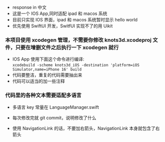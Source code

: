- response in 中文
- 这是一个 IOS App,同时适配 ipad 和 macos 系统
- 目前只实现 IOS 界面，ipad 和 macos 系统暂时显示 hello world
- 优先使用 SwiftUI 开发，SwitfUI 实现不了的用 Uikit

### 本项目使用 xcodegen 管理，不需要你修改 knots3d.xcodeproj 文件，只要在增删文件之后执行一下 xcodegen 就行

- IOS App 使用下面这个命令进行编译: <br>
  `xcodebuild -scheme knots3d_iOS -destination 'platform=iOS Simulator,name=iPhone 16' build`
- 代码要整洁，重复的代码需要抽出来
- 代码可以适当的加一些注释

### 代码里的各种文本需要适配**多语言**

- 多语言 key 常量在 LanguageManager.swift

- 每次修改完就 git commit，说明修改了什么
- 使用 NavigationLink 的话，不要加右箭头，NavigationLink 本身就包含了右箭头
